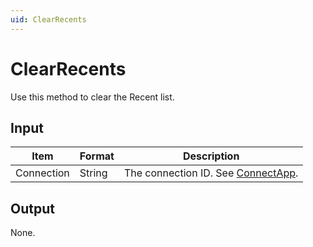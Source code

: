 ```yaml
---
uid: ClearRecents
---
```


# ClearRecents

Use this method to clear the Recent list.

## Input

| Item       | Format | Description                                          |
|------------|--------|------------------------------------------------------|
| Connection | String | The connection ID. See [ConnectApp](xref:ConnectApp). |

## Output

None.
